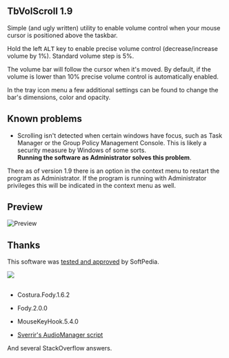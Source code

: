 ## TbVolScroll 1.9

Simple (and ugly written) utility to enable volume control when your mouse cursor is positioned above the taskbar.

Hold the left <kbd>ALT</kbd> key to enable precise volume control (decrease/increase volume by 1%). Standard volume step is 5%.

The volume bar will follow the cursor when it's moved. By default, if the volume is lower than 10% precise volume control is automatically enabled.

In the tray icon menu a few additional settings can be found to change the bar's dimensions, color and opacity.

## Known problems

- Scrolling isn't detected when certain windows have focus, such as Task Manager or the Group Policy Management Console. This is likely a security measure by Windows of some sorts.  
**Running the software as Administrator solves this problem**.

There as of version 1.9 there is an option in the context menu to restart the program as Administrator. If the program is running with Administrator privileges this will be indicated in the context menu as well.

## Preview

![Preview](https://github.com/notcammy/TbVolScroll/blob/master/example.gif?raw=true)

## Thanks

This software was [tested and approved](https://www.softpedia.com/get/Multimedia/Audio/Other-AUDIO-Tools/TbVolScroll.shtml) by SoftPedia.

![](https://s1.softpedia-static.com/_img/sp100clean.png?1)  

##

- Costura.Fody.1.6.2

- Fody.2.0.0

- MouseKeyHook.5.4.0

- [Sverrir's AudioManager script](https://gist.github.com/sverrirs/d099b34b7f72bb4fb386)

And several StackOverflow answers.
